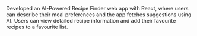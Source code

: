 Developed an AI-Powered Recipe Finder web app with React, where users can describe their meal preferences and the app fetches suggestions using AI. Users can view detailed recipe information and add their favourite recipes to a favourite list. 
